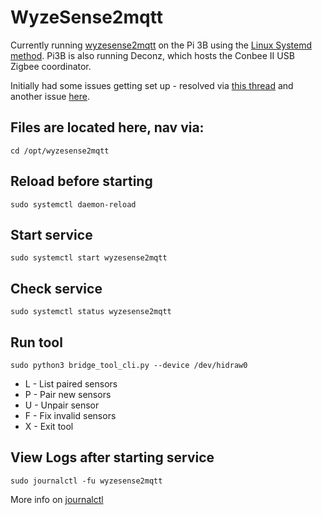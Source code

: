 # WyzeSense2mqtt

Currently running [wyzesense2mqtt](https://github.com/raetha/wyzesense2mqtt) on the Pi 3B using the [Linux Systemd method](https://github.com/raetha/wyzesense2mqtt#linux-systemd). Pi3B is also running Deconz, which hosts the Conbee II USB Zigbee coordinator.


Initially had some issues getting set up -  resolved via [this thread](https://github.com/raetha/wyzesense2mqtt/issues/38#issuecomment-686837295) and another issue [here](https://github.com/raetha/wyzesense2mqtt/issues/46).


## Files are located here, nav via:
```cd /opt/wyzesense2mqtt``` 

## Reload before starting
```sudo systemctl daemon-reload```

## Start service
```sudo systemctl start wyzesense2mqtt```

## Check service
```sudo systemctl status wyzesense2mqtt```

## Run tool
```sudo python3 bridge_tool_cli.py --device /dev/hidraw0```
- L - List paired sensors
- P - Pair new sensors
- U <mac> - Unpair sensor
- F - Fix invalid sensors
- X - Exit tool


## View Logs after starting service
```sudo journalctl -fu wyzesense2mqtt```

More info on [journalctl](https://manpages.debian.org/stretch/systemd/journalctl.1.en.html)

